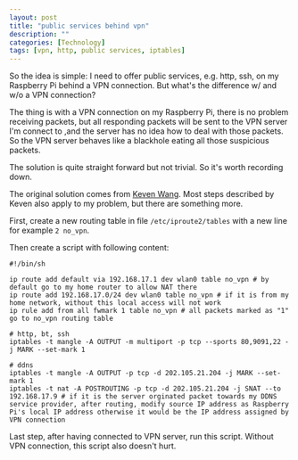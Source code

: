 ```yaml
---
layout: post
title: "public services behind vpn"
description: ""
categories: [Technology]
tags: [vpn, http, public services, iptables]
---
```


So the idea is simple: I need to offer public services, e.g. http, ssh, on my Raspberry Pi behind a VPN connection.
But what's the difference w/ and w/o a VPN connection?

The thing is with a VPN connection on my Raspberry Pi, there is no problem receiving packets, but all responding packets
will be sent to the VPN server I'm connect to ,and the server has no idea how to deal with those packets. So the VPN
server behaves like a blackhole eating all those suspicious packets.

The solution is quite straight forward but not trivial. So it's worth recording down.

The original solution comes from [Keven Wang](http://www.keven4ever.com/?p=36). Most steps described by Keven also
apply to my problem, but there are something more.

First, create a new routing table in file `/etc/iproute2/tables` with a new line for example `2 no_vpn`.

Then create a script with following content:

    #!/bin/sh

    ip route add default via 192.168.17.1 dev wlan0 table no_vpn # by default go to my home router to allow NAT there
    ip route add 192.168.17.0/24 dev wlan0 table no_vpn # if it is from my home network, without this local access will not work
    ip rule add from all fwmark 1 table no_vpn # all packets marked as "1" go to no_vpn routing table

    # http, bt, ssh
    iptables -t mangle -A OUTPUT -m multiport -p tcp --sports 80,9091,22 -j MARK --set-mark 1

    # ddns
    iptables -t mangle -A OUTPUT -p tcp -d 202.105.21.204 -j MARK --set-mark 1
    iptables -t nat -A POSTROUTING -p tcp -d 202.105.21.204 -j SNAT --to 192.168.17.9 # if it is the server orginated packet towards my DDNS service provider, after routing, modify source IP address as Raspberry Pi's local IP address otherwise it would be the IP address assigned by VPN connection

Last step, after having connected to VPN server, run this script. Without VPN connection, this script also doesn't hurt.

